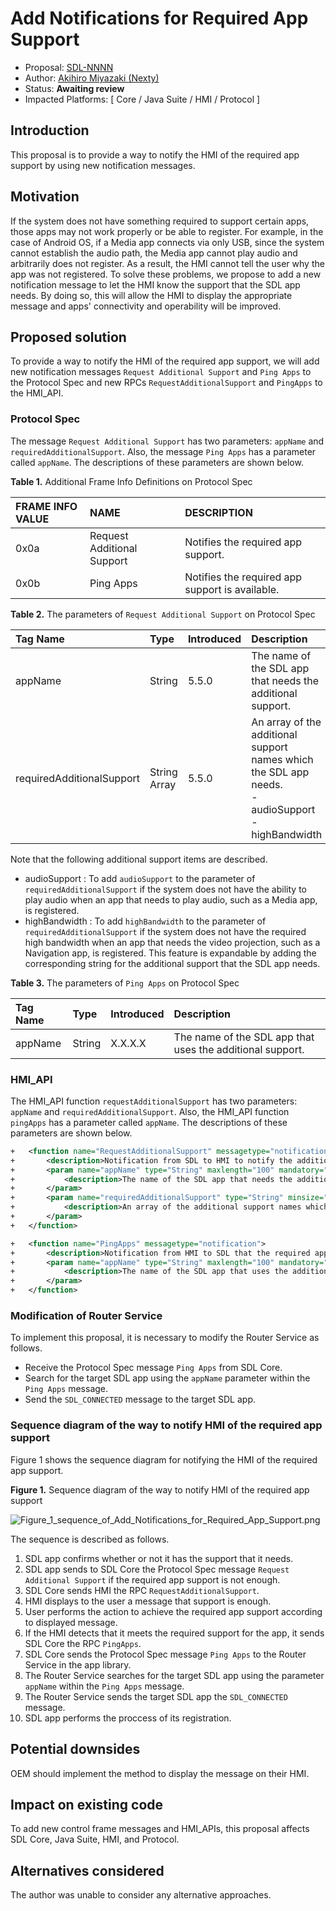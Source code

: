 # Add Notifications for Required App Support

* Proposal: [SDL-NNNN](NNNN-Addition-of-a-way-to-notify-HMI-of-the-required-support-for-apps.md)
* Author: [Akihiro Miyazaki (Nexty)](https://github.com/Akihiro-Miyazaki)
* Status: **Awaiting review**
* Impacted Platforms: [ Core / Java Suite / HMI /  Protocol ]

## Introduction
This proposal is to provide a way to notify the HMI of the required app support by using new notification messages.


## Motivation
If the system does not have something required to support certain apps, those apps may not work properly or be able to register. For example, in the case of Android OS, if a Media app connects via only USB, since the system cannot establish the audio path, the Media app cannot play audio and arbitrarily does not register. As a result, the HMI cannot tell the user why the app was not registered. To solve these problems, we propose to add a new notification message to let the HMI know the support that the SDL app needs. By doing so, this will allow the HMI to display the appropriate message and apps' connectivity and operability will be improved.


## Proposed solution
To provide a way to notify the HMI of the required app support, we will add new notification messages `Request Additional Support` and `Ping Apps` to the Protocol Spec and new RPCs `RequestAdditionalSupport` and `PingApps` to the HMI_API.

### Protocol Spec
The message `Request Additional Support` has two parameters: `appName` and `requiredAdditionalSupport`. Also, the message `Ping Apps` has a parameter called `appName`. The descriptions of these parameters are shown below.

<b>Table 1.</b> Additional Frame Info Definitions on Protocol Spec

| FRAME INFO VALUE | NAME | DESCRIPTION |
| :- | :- | :- |
| 0x0a | Request Additional Support | Notifies the required app support. |
| 0x0b | Ping Apps | Notifies the required app support is available. |

<b>Table 2.</b> The parameters of `Request Additional Support` on Protocol Spec

| Tag Name | Type | Introduced | Description |
| :- | :- | :- | :- |
| appName | String | 5.5.0 | The name of the SDL app that needs the additional support. |
| requiredAdditionalSupport | String Array | 5.5.0 | An array of the additional support names which the SDL app needs.<br>- audioSupport<br>- highBandwidth |

Note that the following additional support items are described.
 - audioSupport : To add `audioSupport` to the parameter of `requiredAdditionalSupport` if the system does not have the ability to play audio when an app that needs to play audio, such as a Media app, is registered.
 - highBandwidth : To add `highBandwidth` to the parameter of `requiredAdditionalSupport` if the system does not have the required high bandwidth when an app that needs the video projection, such as a Navigation app, is registered.
This feature is expandable by adding the corresponding string for the additional support that the SDL app needs.

<b>Table 3.</b> The parameters of `Ping Apps` on Protocol Spec

| Tag Name | Type | Introduced | Description |
| :- | :- | :- | :- |
| appName | String | X.X.X.X | The name of the SDL app that uses the additional support. |

### HMI_API
The HMI_API function `requestAdditionalSupport` has two parameters: `appName` and `requiredAdditionalSupport`. Also, the HMI_API function `pingApps` has a parameter called `appName`. The descriptions of these parameters are shown below.

```xml
+   <function name="RequestAdditionalSupport" messagetype="notification">
+       <description>Notification from SDL to HMI to notify the additional support that the SDL app needs.</description>
+       <param name="appName" type="String" maxlength="100" mandatory="true">
+           <description>The name of the SDL app that needs the additional support.</description>
+       </param>
+       <param name="requiredAdditionalSupport" type="String" minsize="0" maxsize="100" maxlength="100" array="true" mandatory="true">
+           <description>An array of the additional support names which the SDL app needs. For example, `audioSupport` or `highBandwidth`.</description>
+       </param>
+   </function>

+   <function name="PingApps" messagetype="notification">
+       <description>Notification from HMI to SDL that the required app support is available.</description>
+       <param name="appName" type="String" maxlength="100" mandatory="true">
+           <description>The name of the SDL app that uses the additional support.</description>
+       </param>
+   </function>
```

### Modification of Router Service
To implement this proposal, it is necessary to modify the Router Service as follows.
 - Receive the Protocol Spec message `Ping Apps` from SDL Core.
 - Search for the target SDL app using the `appName` parameter within the `Ping Apps` message.
 - Send the `SDL_CONNECTED` message to the target SDL app.

### Sequence diagram of the way to notify HMI of the required app support
Figure 1 shows the sequence diagram for notifying the HMI of the required app support.

<b>Figure 1.</b> Sequence diagram of the way to notify HMI of the required app support

![Figure_1_sequence_of_Add_Notifications_for_Required_App_Support.png](../assets/proposals/NNNN-Addition-of-a-way-to-notify-HMI-of-the-required-support-for-apps/Figure_1_sequence_of_Add_Notifications_for_Required_App_Support.png)

The sequence is described as follows.
1. SDL app confirms whether or not it has the support that it needs.
2. SDL app sends to SDL Core the Protocol Spec message `Request Additional Support` if the required app support is not enough.
3. SDL Core sends HMI the RPC `RequestAdditionalSupport`.
4. HMI displays to the user a message that support is enough.
5. User performs the action to achieve the required app support according to displayed message.
6. If the HMI detects that it meets the required support for the app, it sends SDL Core the RPC `PingApps`.
7. SDL Core sends the Protocol Spec message `Ping Apps` to the Router Service in the app library.
8. The Router Service searches for the target SDL app using the parameter `appName` within the `Ping Apps` message.
9. The Router Service sends the target SDL app the `SDL_CONNECTED` message.
10. SDL app performs the proccess of its registration.


## Potential downsides
OEM should implement the method to display the message on their HMI.


## Impact on existing code
To add new control frame messages and HMI_APIs, this proposal affects SDL Core, Java Suite, HMI, and Protocol.


## Alternatives considered
The author was unable to consider any alternative approaches.
